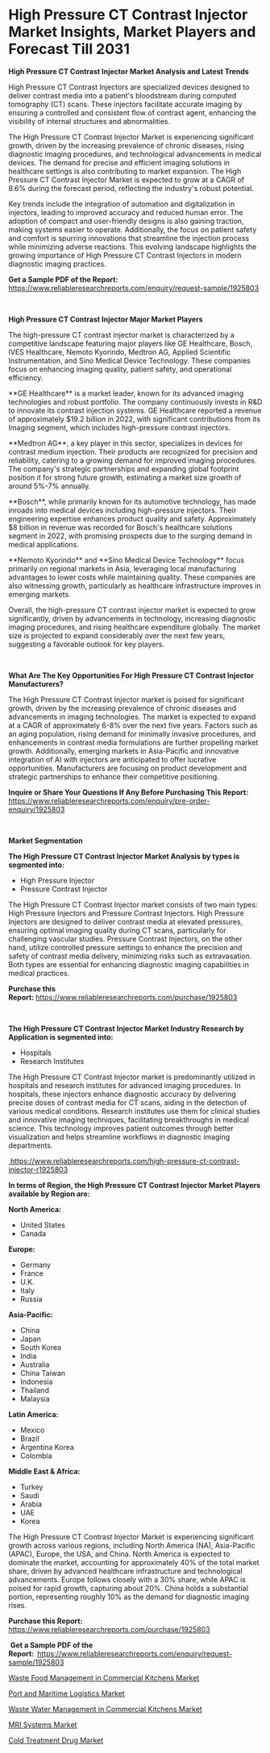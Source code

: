 <p><h1>High Pressure CT Contrast Injector Market Insights, Market Players and Forecast Till 2031</h1></p><p><strong>High Pressure CT Contrast Injector Market Analysis and Latest Trends</strong></p>
<p><p>High Pressure CT Contrast Injectors are specialized devices designed to deliver contrast media into a patient's bloodstream during computed tomography (CT) scans. These injectors facilitate accurate imaging by ensuring a controlled and consistent flow of contrast agent, enhancing the visibility of internal structures and abnormalities.</p><p>The High Pressure CT Contrast Injector Market is experiencing significant growth, driven by the increasing prevalence of chronic diseases, rising diagnostic imaging procedures, and technological advancements in medical devices. The demand for precise and efficient imaging solutions in healthcare settings is also contributing to market expansion. The High Pressure CT Contrast Injector Market is expected to grow at a CAGR of 8.6% during the forecast period, reflecting the industry's robust potential.</p><p>Key trends include the integration of automation and digitalization in injectors, leading to improved accuracy and reduced human error. The adoption of compact and user-friendly designs is also gaining traction, making systems easier to operate. Additionally, the focus on patient safety and comfort is spurring innovations that streamline the injection process while minimizing adverse reactions. This evolving landscape highlights the growing importance of High Pressure CT Contrast Injectors in modern diagnostic imaging practices.</p></p>
<p><strong>Get a Sample PDF of the Report:&nbsp;</strong> <a href="https://www.reliableresearchreports.com/enquiry/request-sample/1925803?utm_campaign=1424&utm_medium=2&utm_source=Github&utm_content=ia&utm_term=24102024&utm_id=high-pressure-ct-contrast-injector">https://www.reliableresearchreports.com/enquiry/request-sample/1925803</a></p>
<p>&nbsp;</p>
<p><strong>High Pressure CT Contrast Injector Major Market Players</strong></p>
<p><p>The high-pressure CT contrast injector market is characterized by a competitive landscape featuring major players like GE Healthcare, Bosch, IVES Healthcare, Nemoto Kyorindo, Medtron AG, Applied Scientific Instrumentation, and Sino Medical Device Technology. These companies focus on enhancing imaging quality, patient safety, and operational efficiency.</p><p>**GE Healthcare** is a market leader, known for its advanced imaging technologies and robust portfolio. The company continuously invests in R&D to innovate its contrast injection systems. GE Healthcare reported a revenue of approximately $19.2 billion in 2022, with significant contributions from its Imaging segment, which includes high-pressure contrast injectors.</p><p>**Medtron AG**, a key player in this sector, specializes in devices for contrast medium injection. Their products are recognized for precision and reliability, catering to a growing demand for improved imaging procedures. The company's strategic partnerships and expanding global footprint position it for strong future growth, estimating a market size growth of around 5%-7% annually.</p><p>**Bosch**, while primarily known for its automotive technology, has made inroads into medical devices including high-pressure injectors. Their engineering expertise enhances product quality and safety. Approximately $8 billion in revenue was recorded for Bosch's healthcare solutions segment in 2022, with promising prospects due to the surging demand in medical applications.</p><p>**Nemoto Kyorindo** and **Sino Medical Device Technology** focus primarily on regional markets in Asia, leveraging local manufacturing advantages to lower costs while maintaining quality. These companies are also witnessing growth, particularly as healthcare infrastructure improves in emerging markets.</p><p>Overall, the high-pressure CT contrast injector market is expected to grow significantly, driven by advancements in technology, increasing diagnostic imaging procedures, and rising healthcare expenditure globally. The market size is projected to expand considerably over the next few years, suggesting a favorable outlook for key players.</p></p>
<p>&nbsp;</p>
<p><strong>What Are The Key Opportunities For High Pressure CT Contrast Injector Manufacturers?</strong></p>
<p><p>The High Pressure CT Contrast Injector market is poised for significant growth, driven by the increasing prevalence of chronic diseases and advancements in imaging technologies. The market is expected to expand at a CAGR of approximately 6-8% over the next five years. Factors such as an aging population, rising demand for minimally invasive procedures, and enhancements in contrast media formulations are further propelling market growth. Additionally, emerging markets in Asia-Pacific and innovative integration of AI with injectors are anticipated to offer lucrative opportunities. Manufacturers are focusing on product development and strategic partnerships to enhance their competitive positioning.</p></p>
<p><strong>Inquire or Share Your Questions If Any Before Purchasing This Report:</strong> <a href="https://www.reliableresearchreports.com/enquiry/pre-order-enquiry/1925803?utm_campaign=1424&utm_medium=2&utm_source=Github&utm_content=ia&utm_term=24102024&utm_id=high-pressure-ct-contrast-injector">https://www.reliableresearchreports.com/enquiry/pre-order-enquiry/1925803</a></p>
<p>&nbsp;</p>
<p><strong>Market Segmentation</strong></p>
<p><strong>The High Pressure CT Contrast Injector Market Analysis by types is segmented into:</strong></p>
<p><ul><li>High Pressure Injector</li><li>Pressure Contrast Injector</li></ul></p>
<p><p>The High Pressure CT Contrast Injector market consists of two main types: High Pressure Injectors and Pressure Contrast Injectors. High Pressure Injectors are designed to deliver contrast media at elevated pressures, ensuring optimal imaging quality during CT scans, particularly for challenging vascular studies. Pressure Contrast Injectors, on the other hand, utilize controlled pressure settings to enhance the precision and safety of contrast media delivery, minimizing risks such as extravasation. Both types are essential for enhancing diagnostic imaging capabilities in medical practices.</p></p>
<p><strong>Purchase this Report:&nbsp;</strong><a href="https://www.reliableresearchreports.com/purchase/1925803?utm_campaign=1424&utm_medium=2&utm_source=Github&utm_content=ia&utm_term=24102024&utm_id=high-pressure-ct-contrast-injector">https://www.reliableresearchreports.com/purchase/1925803</a></p>
<p>&nbsp;</p>
<p><strong>The High Pressure CT Contrast Injector Market Industry Research by Application is segmented into:</strong></p>
<p><ul><li>Hospitals</li><li>Research Institutes</li></ul></p>
<p><p>The High Pressure CT Contrast Injector market is predominantly utilized in hospitals and research institutes for advanced imaging procedures. In hospitals, these injectors enhance diagnostic accuracy by delivering precise doses of contrast media for CT scans, aiding in the detection of various medical conditions. Research institutes use them for clinical studies and innovative imaging techniques, facilitating breakthroughs in medical science. This technology improves patient outcomes through better visualization and helps streamline workflows in diagnostic imaging departments.</p></p>
<p><a href="https://www.reliableresearchreports.com/high-pressure-ct-contrast-injector-r1925803?utm_campaign=1424&utm_medium=2&utm_source=Github&utm_content=ia&utm_term=24102024&utm_id=high-pressure-ct-contrast-injector">&nbsp;https://www.reliableresearchreports.com/high-pressure-ct-contrast-injector-r1925803</a></p>
<p><strong>In terms of Region, the High Pressure CT Contrast Injector Market Players available by Region are:</strong></p>
<p>
    <p> <strong> North America: </strong>
        <ul>
            <li>United States</li>
            <li>Canada</li>
        </ul>
        </p> 
    <p> <strong> Europe: </strong>
        <ul>
            <li>Germany</li>
            <li>France</li>
            <li>U.K.</li>
            <li>Italy</li>
            <li>Russia</li>
        </ul>
        </p> 
    <p> <strong> Asia-Pacific: </strong>
        <ul>
            <li>China</li>
            <li>Japan</li>
            <li>South Korea</li>
            <li>India</li>
            <li>Australia</li>
            <li>China Taiwan</li>
            <li>Indonesia</li>
            <li>Thailand</li>
            <li>Malaysia</li>
        </ul>
        </p> 
    <p> <strong> Latin America: </strong>
        <ul>
            <li>Mexico</li>
            <li>Brazil</li>
            <li>Argentina Korea</li>
            <li>Colombia</li>
        </ul>
        </p> 
    <p> <strong> Middle East & Africa: </strong>
        <ul>
            <li>Turkey</li>
            <li>Saudi</li>
            <li>Arabia</li>
            <li>UAE</li>
            <li>Korea</li>
        </ul>
    </p>
    </p>
<p><p>The High Pressure CT Contrast Injector Market is experiencing significant growth across various regions, including North America (NA), Asia-Pacific (APAC), Europe, the USA, and China. North America is expected to dominate the market, accounting for approximately 40% of the total market share, driven by advanced healthcare infrastructure and technological advancements. Europe follows closely with a 30% share, while APAC is poised for rapid growth, capturing about 20%. China holds a substantial portion, representing roughly 10% as the demand for diagnostic imaging rises.</p></p>
<p><strong>Purchase this Report: </strong><a href="https://www.reliableresearchreports.com/purchase/1925803?utm_campaign=1424&utm_medium=2&utm_source=Github&utm_content=ia&utm_term=24102024&utm_id=high-pressure-ct-contrast-injector">https://www.reliableresearchreports.com/purchase/1925803</a></p>
<p>&nbsp;<strong>Get a Sample PDF of the Report:&nbsp;&nbsp;</strong><a href="https://www.reliableresearchreports.com/enquiry/request-sample/1925803?utm_campaign=1424&utm_medium=2&utm_source=Github&utm_content=ia&utm_term=24102024&utm_id=high-pressure-ct-contrast-injector">https://www.reliableresearchreports.com/enquiry/request-sample/1925803</a></p>
<p><strong></strong></p>
<p><p><a href="https://www.linkedin.com/pulse/global-waste-food-management-commercial-kitchens-market-forecast-ifddc?utm_campaign=1424&utm_medium=2&utm_source=Github&utm_content=ia&utm_term=24102024&utm_id=high-pressure-ct-contrast-injector">Waste Food Management in Commercial Kitchens Market</a></p><p><a href="https://www.linkedin.com/pulse/port-maritime-logistics-industry-resonance-72-amplification-uxa1c?utm_campaign=1424&utm_medium=2&utm_source=Github&utm_content=ia&utm_term=24102024&utm_id=high-pressure-ct-contrast-injector">Port and Maritime Logistics Market</a></p><p><a href="https://www.linkedin.com/pulse/emerging-trends-waste-water-management-commercial-kitchens-z3c0c?utm_campaign=1424&utm_medium=2&utm_source=Github&utm_content=ia&utm_term=24102024&utm_id=high-pressure-ct-contrast-injector">Waste Water Management in Commercial Kitchens Market</a></p><p><a href="https://github.com/wwwkeltoum/Market-Research-Report-List-5/blob/main/mri-systems-market.md?utm_campaign=1424&utm_medium=2&utm_source=Github&utm_content=ia&utm_term=24102024&utm_id=high-pressure-ct-contrast-injector">MRI Systems Market</a></p><p><a href="https://www.linkedin.com/pulse/cold-treatment-drug-market-dynamics-application-types-emerging-hixlc?utm_campaign=1424&utm_medium=2&utm_source=Github&utm_content=ia&utm_term=24102024&utm_id=high-pressure-ct-contrast-injector">Cold Treatment Drug Market</a></p></p>